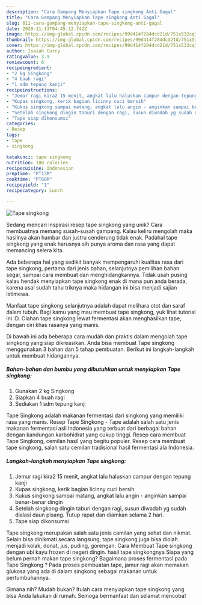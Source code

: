 ```yaml
---
description: "Cara Gampang Menyiapkan Tape singkong Anti Gagal"
title: "Cara Gampang Menyiapkan Tape singkong Anti Gagal"
slug: 811-cara-gampang-menyiapkan-tape-singkong-anti-gagal
date: 2020-11-13T04:45:12.742Z
image: https://img-global.cpcdn.com/recipes/99d414f284dcd21d/751x532cq70/tape-singkong-foto-resep-utama.jpg
thumbnail: https://img-global.cpcdn.com/recipes/99d414f284dcd21d/751x532cq70/tape-singkong-foto-resep-utama.jpg
cover: https://img-global.cpcdn.com/recipes/99d414f284dcd21d/751x532cq70/tape-singkong-foto-resep-utama.jpg
author: Isaiah Curry
ratingvalue: 3.9
reviewcount: 6
recipeingredient:
- "2 kg Singkong"
- "4 buah ragi"
- "1 sdm tepung kanji"
recipeinstructions:
- "Jemur ragi kira2 15 menit, angkat lalu haluskan campur dengan tepung kanji"
- "Kupas singkong, kerik bagian licinny cuci bersih"
- "Kukus singkong sampai matang, angkat lalu angin - anginkan sampai benar-benar dingin"
- "Setelah singkong dingin taburi dengan ragi, susun diwadah yg sudah dialasi daun pisang. Tutup rapat dan diamkan selama 2 hari."
- "Tape siap dikonsumsi"
categories:
- Resep
tags:
- tape
- singkong

katakunci: tape singkong 
nutrition: 180 calories
recipecuisine: Indonesian
preptime: "PT13M"
cooktime: "PT60M"
recipeyield: "1"
recipecategory: Lunch

---
```



![Tape singkong](https://img-global.cpcdn.com/recipes/99d414f284dcd21d/751x532cq70/tape-singkong-foto-resep-utama.jpg)

Sedang mencari inspirasi resep tape singkong yang unik? Cara membuatnya memang susah-susah gampang. Kalau keliru mengolah maka hasilnya akan hambar dan justru cenderung tidak enak. Padahal tape singkong yang enak harusnya sih punya aroma dan rasa yang dapat memancing selera kita.

Ada beberapa hal yang sedikit banyak mempengaruhi kualitas rasa dari tape singkong, pertama dari jenis bahan, selanjutnya pemilihan bahan segar, sampai cara membuat dan menghidangkannya. Tidak usah pusing kalau hendak menyiapkan tape singkong enak di mana pun anda berada, karena asal sudah tahu triknya maka hidangan ini bisa menjadi sajian istimewa.

Manfaat tape singkong selanjutnya adalah dapat melihara otot dan saraf dalam tubuh. Bagi kamu yang mau membuat tape singkong, yuk lihat tutorial ini :D. Olahan tape singkong lewat fermentasi akan menghasilkan tape, dengan ciri khas rasanya yang manis.


Di bawah ini ada beberapa cara mudah dan praktis dalam mengolah tape singkong yang siap dikreasikan. Anda bisa membuat Tape singkong menggunakan 3 bahan dan 5 tahap pembuatan. Berikut ini langkah-langkah untuk membuat hidangannya.

<!--inarticleads1-->

##### Bahan-bahan dan bumbu yang dibutuhkan untuk menyiapkan Tape singkong:

1. Gunakan 2 kg Singkong
1. Siapkan 4 buah ragi
1. Sediakan 1 sdm tepung kanji


Tape Singkong adalah makanan fermentasi dari singkong yang memiliki rasa yang manis. Resep Tape Singkong - Tape adalah salah satu jenis makanan fermentasi asli Indonesia yang terbuat dari berbagai bahan dengan kandungan karbohidrat yang cukup tinggi. Resep cara membuat Tape Singkong, cemilan hasil yang begitu populer. Resep cara membuat tape singkong, salah satu cemilan tradisional hasil fermentasi ala Indonesia. 

<!--inarticleads2-->

##### Langkah-langkah menyiapkan Tape singkong:

1. Jemur ragi kira2 15 menit, angkat lalu haluskan campur dengan tepung kanji
1. Kupas singkong, kerik bagian licinny cuci bersih
1. Kukus singkong sampai matang, angkat lalu angin - anginkan sampai benar-benar dingin
1. Setelah singkong dingin taburi dengan ragi, susun diwadah yg sudah dialasi daun pisang. Tutup rapat dan diamkan selama 2 hari.
1. Tape siap dikonsumsi


Tape singkong merupakan salah satu jenis camilan yang sehat dan nikmat. Selain bisa dinikmati secara langsung, tape singkong juga bisa diolah menjadi kolak, donat, jus, puding, gorengan. Cara Membuat Tape singkong dengan ubi kayu frozen di negeri dingin. hasil tape singkongnya Siapa yang belum pernah makan tape singkong? Bagaimana proses fermentasi pada Tape Singkong ? Pada proses pembuatan tape, jamur ragi akan memakan glukosa yang ada di dalam singkong sebagai makanan untuk pertumbuhannya. 

Gimana nih? Mudah bukan? Itulah cara menyiapkan tape singkong yang bisa Anda lakukan di rumah. Semoga bermanfaat dan selamat mencoba!
